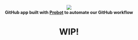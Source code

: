 <div align="center">
  <img src="https://i.imgur.com/Nwvoi6E.png"><br>
  <b>GitHub app built with <a href="https://github.com/probot/probot">Probot</a> to automate our GitHub workflow</b>
  
  <h1>WIP!</h1>
</div>
